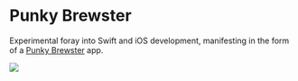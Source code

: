 # Punky Brewster

Experimental foray into Swift and iOS development, manifesting in the form of a [Punky Brewster](http://www.punkybrewster.co.nz) app.

![](http://i.imgur.com/OIOBiOX.png)